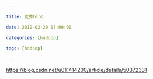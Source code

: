 ```yaml
---

title: 优秀blog

date: 2019-02-20 17:09:00

categories: [hadoop]

tags: [hadoop]

---
```






<!--more-->


https://blog.csdn.net/u011414200/article/details/50372331